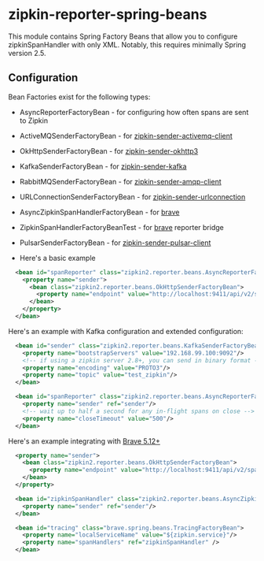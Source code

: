 # zipkin-reporter-spring-beans
This module contains Spring Factory Beans that allow you to configure
zipkinSpanHandler with only XML. Notably, this requires minimally Spring version 2.5.

## Configuration
Bean Factories exist for the following types:
* AsyncReporterFactoryBean - for configuring how often spans are sent to Zipkin
* ActiveMQSenderFactoryBean - for [zipkin-sender-activemq-client](../activemq-client)
* OkHttpSenderFactoryBean - for [zipkin-sender-okhttp3](../okhttp3)
* KafkaSenderFactoryBean - for [zipkin-sender-kafka](../kafka)
* RabbitMQSenderFactoryBean - for [zipkin-sender-amqp-client](../amqp-client)
* URLConnectionSenderFactoryBean - for [zipkin-sender-urlconnection](../urlconnection)
* AsyncZipkinSpanHandlerFactoryBean - for [brave](https://github.com/openzipkin/brave)
* ZipkinSpanHandlerFactoryBeanTest - for [brave](https://github.com/openzipkin/brave) reporter bridge
* PulsarSenderFactoryBean - for [zipkin-sender-pulsar-client](../pulsar-client)

* Here's a basic example
```xml
  <bean id="spanReporter" class="zipkin2.reporter.beans.AsyncReporterFactoryBean">
    <property name="sender">
      <bean class="zipkin2.reporter.beans.OkHttpSenderFactoryBean">
        <property name="endpoint" value="http://localhost:9411/api/v2/spans"/>
      </bean>
    </property>
  </bean>
```

Here's an example with Kafka configuration and extended configuration:
```xml
  <bean id="sender" class="zipkin2.reporter.beans.KafkaSenderFactoryBean">
    <property name="bootstrapServers" value="192.168.99.100:9092"/>
    <!-- if using a zipkin server 2.8+, you can send in binary format -->
    <property name="encoding" value="PROTO3"/>
    <property name="topic" value="test_zipkin"/>
  </bean>

  <bean id="spanReporter" class="zipkin2.reporter.beans.AsyncReporterFactoryBean">
    <property name="sender" ref="sender"/>
    <!-- wait up to half a second for any in-flight spans on close -->
    <property name="closeTimeout" value="500"/>
  </bean>
```

Here's an example integrating with [Brave 5.12+](https://github.com/openzipkin/brave/tree/master/spring-beans)

```xml
  <property name="sender">
    <bean class="zipkin2.reporter.beans.OkHttpSenderFactoryBean">
      <property name="endpoint" value="http://localhost:9411/api/v2/spans"/>
    </bean>
  </property>

  <bean id="zipkinSpanHandler" class="zipkin2.reporter.beans.AsyncZipkinSpanHandlerFactoryBean">
    <property name="sender" ref="sender"/>
  </bean>

  <bean id="tracing" class="brave.spring.beans.TracingFactoryBean">
    <property name="localServiceName" value="${zipkin.service}"/>
    <property name="spanHandlers" ref="zipkinSpanHandler" />
  </bean>
```
